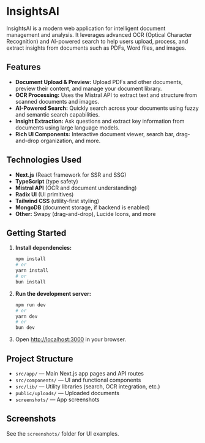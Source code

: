 # InsightsAI

InsightsAI is a modern web application for intelligent document management and analysis. It leverages advanced OCR (Optical Character Recognition) and AI-powered search to help users upload, process, and extract insights from documents such as PDFs, Word files, and images.

## Features
- **Document Upload & Preview:** Upload PDFs and other documents, preview their content, and manage your document library.
- **OCR Processing:** Uses the Mistral API to extract text and structure from scanned documents and images.
- **AI-Powered Search:** Quickly search across your documents using fuzzy and semantic search capabilities.
- **Insight Extraction:** Ask questions and extract key information from documents using large language models.
- **Rich UI Components:** Interactive document viewer, search bar, drag-and-drop organization, and more.

## Technologies Used
- **Next.js** (React framework for SSR and SSG)
- **TypeScript** (type safety)
- **Mistral API** (OCR and document understanding)
- **Radix UI** (UI primitives)
- **Tailwind CSS** (utility-first styling)
- **MongoDB** (document storage, if backend is enabled)
- **Other:** Swapy (drag-and-drop), Lucide Icons, and more

## Getting Started

1. **Install dependencies:**
   ```bash
   npm install
   # or
   yarn install
   # or
   bun install
   ```
2. **Run the development server:**
   ```bash
   npm run dev
   # or
   yarn dev
   # or
   bun dev
   ```
3. Open [http://localhost:3000](http://localhost:3000) in your browser.

## Project Structure
- `src/app/` — Main Next.js app pages and API routes
- `src/components/` — UI and functional components
- `src/lib/` — Utility libraries (search, OCR integration, etc.)
- `public/uploads/` — Uploaded documents
- `screenshots/` — App screenshots

## Screenshots
See the `screenshots/` folder for UI examples.


